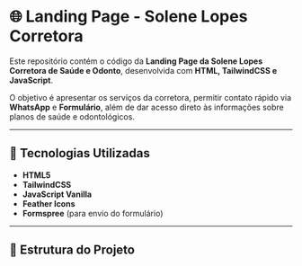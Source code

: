 # 🌐 Landing Page - Solene Lopes Corretora

Este repositório contém o código da **Landing Page da Solene Lopes Corretora de Saúde e Odonto**, desenvolvida com **HTML, TailwindCSS e JavaScript**.

O objetivo é apresentar os serviços da corretora, permitir contato rápido via **WhatsApp** e **Formulário**, além de dar acesso direto às informações sobre planos de saúde e odontológicos.

---

## 🚀 Tecnologias Utilizadas
- **HTML5**
- **TailwindCSS**
- **JavaScript Vanilla**
- **Feather Icons**
- **Formspree** (para envio do formulário)

---

## 📂 Estrutura do Projeto
